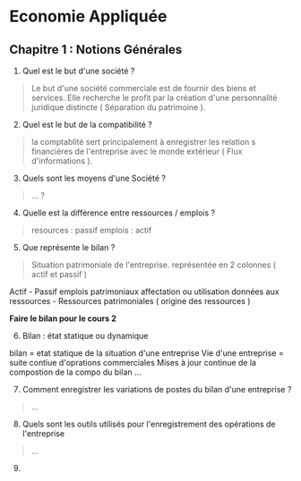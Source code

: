 # Economie Appliquée
## Chapitre 1 : Notions Générales

1. Quel est le but d'une société ?

> Le but d'une société commerciale est de fournir des biens et services. Elle recherche le profit par la création d'une personnalité juridique distincte ( Séparation du patrimoine ).

2. Quel est le but de la compatibilité ?

> la comptablité sert principalement à enregistrer les relation s financières de l'entreprise avec le monde extérieur ( Flux d'informations ). 
 
3. Quels sont les moyens d'une Société ?

> ... ? 

4. Quelle est la différence entre ressources / emplois ?

> resources : passif 
> emplois : actif

5. Que représente le bilan ? 

> Situation patrimoniale de l'entreprise. représentée en 2 colonnes ( actif et passif )

Actif - Passif 
emplois patrimoniaux affectation ou utilisation données aux ressources - Ressources patrimoniales ( origine des ressources ) 

**Faire le bilan pour le cours 2**

6. Bilan : état statique ou dynamique

bilan = etat statique de la situation d'une entreprise 
Vie d'une entreprise = suite contiue d'oprations commerciales 
Mises à jour continue de la compostion de la compo du bilan ...

7. Comment enregistrer les variations de postes du bilan d'une entreprise ? 

> ... 

8. Quels sont les outils utilisés pour l'enregistrement des opérations de l'entreprise 

> ...

9. 